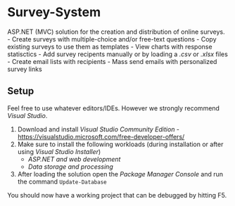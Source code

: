 # Survey-System
ASP.NET (MVC) solution for the creation and distribution of online surveys.
	- Create surveys with multiple-choice and/or free-text questions
  	- Copy existing surveys to use them as templates
   	- View charts with response statisctics
    	- Add survey recipents manually or by loading a *.csv* or *.xlsx* files
     	- Create email lists with recipients
      	- Mass send emails with personalized survey links
## Setup
Feel free to use whatever editors/IDEs.
However we strongly recommend *Visual Studio*.

 1. Download and install *Visual Studio Community Edition* - https://visualstudio.microsoft.com/free-developer-offers/
 2. Make sure to install the following workloads (during installation or after using *Visual Studio Installer*) 
	  - *ASP.NET and web development*
	  - *Data storage and processing*
 3. After loading the solution open the *Package Manager Console* and run the command `Update-Database`

You should now have a working project that can be debugged by hitting F5.

